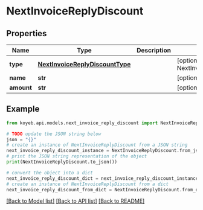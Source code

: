 # NextInvoiceReplyDiscount


## Properties

Name | Type | Description | Notes
------------ | ------------- | ------------- | -------------
**type** | [**NextInvoiceReplyDiscountType**](NextInvoiceReplyDiscountType.md) |  | [optional] [default to NextInvoiceReplyDiscountType.PERCENT_OFF]
**name** | **str** |  | [optional] 
**amount** | **str** |  | [optional] 

## Example

```python
from koyeb.api.models.next_invoice_reply_discount import NextInvoiceReplyDiscount

# TODO update the JSON string below
json = "{}"
# create an instance of NextInvoiceReplyDiscount from a JSON string
next_invoice_reply_discount_instance = NextInvoiceReplyDiscount.from_json(json)
# print the JSON string representation of the object
print(NextInvoiceReplyDiscount.to_json())

# convert the object into a dict
next_invoice_reply_discount_dict = next_invoice_reply_discount_instance.to_dict()
# create an instance of NextInvoiceReplyDiscount from a dict
next_invoice_reply_discount_from_dict = NextInvoiceReplyDiscount.from_dict(next_invoice_reply_discount_dict)
```
[[Back to Model list]](../README.md#documentation-for-models) [[Back to API list]](../README.md#documentation-for-api-endpoints) [[Back to README]](../README.md)


